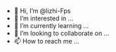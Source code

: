 - 👋 Hi, I’m @lizhi-Fps
- 👀 I’m interested in ...
- 🌱 I’m currently learning ...
- 💞️ I’m looking to collaborate on ...
- 📫 How to reach me ...

<!---
lizhi-Fps/lizhi-Fps is a ✨ special ✨ repository because its `README.md` (this file) appears on your GitHub profile.
You can click the Preview link to take a look at your changes.
--->
